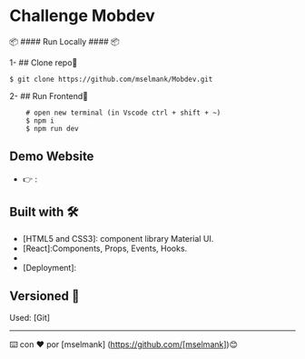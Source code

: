 # Challenge Mobdev

📦  #### Run Locally ####  📦
                                                              
1- ## Clone repo🚀

    $ git clone https://github.com/mselmank/Mobdev.git
 
2- ## Run Frontend🚀          
          
        # open new terminal (in Vscode ctrl + shift + ~)
        $ npm i
        $ npm run dev  
                  
## Demo Website
 
  *  👉  :          

## Built with 🛠️

* [HTML5 and CSS3]: component library Material UI.
* [React]:Components, Props, Events, Hooks.
* [Development]: ESLint,Babel,Git,Github.
* [Deployment]: 
  

## Versioned 📌

Used: [Git]

---
⌨️ con ❤️ por [mselmank] (https://github.com/[mselmank])😊


